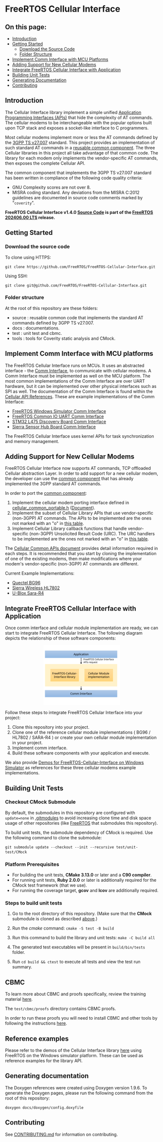 # FreeRTOS Cellular Interface

## On this page:

- [Introduction](#Introduction)
- [Getting Started](#Getting-Started)
  - [Download the Source Code](#Download-the-Source-Code)
  - [Folder Structure](#Folder-Structure)
- [Implement Comm Interface with MCU Platforms](#Implement-Comm-Interface-with-MCU-Platforms)
- [Adding Support for New Cellular Modems](#Adding-Support-for-New-Cellular-Modems)
- [Integrate FreeRTOS Cellular Interface with Application](#Integrate-FreeRTOS-Cellular-Interface-with-Application)
- [Building Unit Tests](#Building-Unit-Tests)
- [Generating Documentation](#Generating-Documentation)
- [Contributing](#Contributing)

## Introduction

The Cellular Interface library implement a simple unified
[Application Programming Interfaces (APIs)](https://www.freertos.org/Documentation/api-ref/cellular/index.html)
that hide the complexity of AT commands. The cellular modems to be
interchangeable with the popular options built upon TCP stack and exposes a
socket-like interface to C programmers.

Most cellular modems implement more or less the AT commands defined by the
[3GPP TS v27.007](https://portal.3gpp.org/desktopmodules/Specifications/SpecificationDetails.aspx?specificationId=1515)
standard. This project provides an implementation of such standard AT commands
in a
[reusable common component](https://github.com/FreeRTOS/FreeRTOS-Cellular-Interface/tree/main/source/include/common).
The three Cellular libraries in this project all take advantage of that common
code. The library for each modem only implements the vendor-specific AT
commands, then exposes the complete Cellular API.

The common component that implements the 3GPP TS v27.007 standard has been
written in compliance of the following code quality criteria:

- GNU Complexity scores are not over 8.
- MISRA coding standard. Any deviations from the MISRA C:2012 guidelines are
  documented in source code comments marked by "`coverity`".

**FreeRTOS Cellular Interface v1.4.0
[Source Code](https://github.com/FreeRTOS/FreeRTOS-Cellular-Interface/tree/v1.4.0/source)
is part of the
[FreeRTOS 202406.00 LTS](https://github.com/FreeRTOS/FreeRTOS-LTS/tree/202406.00-LTS)
release.**

## Getting Started

### Download the source code

To clone using HTTPS:

```
git clone https://github.com/FreeRTOS/FreeRTOS-Cellular-Interface.git
```

Using SSH:

```
git clone git@github.com/FreeRTOS/FreeRTOS-Cellular-Interface.git
```

### Folder structure

At the root of this repository are these folders:

- source : reusable common code that implements the standard AT commands defined
  by 3GPP TS v27.007.
- docs : documentations.
- test : unit test and cbmc.
- tools : tools for Coverity static analysis and CMock.

## Implement Comm Interface with MCU platforms

The FreeRTOS Cellular Interface runs on MCUs. It uses an abstracted interface -
the
[Comm Interface](https://github.com/FreeRTOS/FreeRTOS-Cellular-Interface/tree/main/source/interface/cellular_comm_interface.h),
to communicate with cellular modems. A Comm Interface must be implemented as
well on the MCU platform. The most common implementations of the Comm Interface
are over UART hardware, but it can be implemented over other physical interfaces
such as SPI as well. The documentation of the Comm Interface is found within the
[Cellular API References](https://www.freertos.org/Documentation/api-ref/cellular/cellular_porting.html#cellular_porting_comm_if).
These are example implementations of the Comm Interface:

- [FreeRTOS Windows Simulator Comm Interface](https://github.com/FreeRTOS/FreeRTOS/blob/main/FreeRTOS-Plus/Demo/FreeRTOS_Cellular_Interface_Windows_Simulator/Common/comm_if_windows.c)
- [FreeRTOS Common IO UART Comm Interface](https://github.com/aws/amazon-freertos/blob/feature/cellular/vendors/st/boards/stm32l475_discovery/ports/comm_if/comm_if_uart.c)
- [STM32 L475 Discovery Board Comm Interface](https://github.com/aws/amazon-freertos/blob/feature/cellular/vendors/st/boards/stm32l475_discovery/ports/comm_if/comm_if_st.c)
- [Sierra Sensor Hub Board Comm Interface](https://github.com/aws/amazon-freertos/blob/feature/cellular/vendors/sierra/boards/sensorhub/ports/comm_if/comm_if_sierra.c)

The FreeRTOS Cellular Interface uses kernel APIs for task synchronization and
memory management.

## Adding Support for New Cellular Modems

FreeRTOS Cellular Interface now supports AT commands, TCP offloaded Cellular
abstraction Layer. In order to add support for a new cellular modem, the
developer can use the
[common component](https://github.com/FreeRTOS/FreeRTOS-Cellular-Interface/tree/main/source/include/common)
that has already implemented the 3GPP standard AT commands.

In order to port the
[common component](https://www.freertos.org/Documentation/api-ref/cellular/cellular_porting_module_guide.html):

1. Implement the cellular modem porting interface defined in
   [cellular_common_portable.h](https://github.com/FreeRTOS/FreeRTOS-Cellular-Interface/tree/main/source/include/common/cellular_common_portable.h)
   ([Document](https://www.freertos.org/Documentation/api-ref/cellular/cellular__common__portable_8h.html)).
2. Implement the subset of Cellular Library APIs that use vendor-specific
   (non-3GPP) AT commands. The APIs to be implemented are the ones not marked
   with an "o" in
   [this table](https://www.freertos.org/Documentation/api-ref/cellular/cellular_common__a_p_is.html).
3. Implement Cellular Library callback functions that handle vendor-specific
   (non-3GPP) Unsolicited Result Code (URC). The URC handlers to be implemented
   are the ones not marked with an "o" in
   [this table](https://www.freertos.org/Documentation/api-ref/cellular/cellular_common__u_r_c_handlers.html).

The
[Cellular Common APIs document](https://www.freertos.org/Documentation/api-ref/cellular/cellular_porting_module_guide.html)
provides detail information required in each steps. It is recommended that you
start by cloning the implementation of one of the existing modems, then make
modifications where your modem's vendor-specific (non-3GPP) AT commands are
different.

Current Example Implementations:

- [Quectel BG96](https://github.com/FreeRTOS/FreeRTOS-Cellular-Interface-Reference-Quectel-BG96)
- [Sierra Wireless HL7802](https://github.com/FreeRTOS/FreeRTOS-Cellular-Interface-Reference-Sierra-Wireless-HL7802)
- [U-Blox Sara-R4](https://github.com/FreeRTOS/FreeRTOS-Cellular-Interface-Reference-ublox-SARA-R4)

## Integrate FreeRTOS Cellular Interface with Application

Once comm interface and cellular module implementation are ready, we can start
to integrate FreeRTOS Cellular Interface. The following diagram depicts the
relationship of these software components:

<p align="center"><img src="/docs/plantuml/images/cellular_components.svg" width="50%"><br>

Follow these steps to integrate FreeRTOS Cellular Interface into your project:

1. Clone this repository into your project.
2. Clone one of the reference cellular module implementations ( BG96 / HL7802 /
   SARA-R4 ) or create your own cellular module implementation in your project.
3. Implement comm interface.
4. Build these software components with your application and execute.

We also provide
[Demos for FreeRTOS-Cellular-Interface on Windows Simulator](https://github.com/FreeRTOS/FreeRTOS/tree/main/FreeRTOS-Plus/Demo/FreeRTOS_Cellular_Interface_Windows_Simulator)
as references for these three cellular modems example implementations.

## Building Unit Tests

### Checkout CMock Submodule

By default, the submodules in this repository are configured with `update=none`
in [.gitmodules](.gitmodules) to avoid increasing clone time and disk space
usage of other repositories (like
[FreeRTOS](https://github.com/FreeRTOS/FreeRTOS) that submodules this
repository).

To build unit tests, the submodule dependency of CMock is required. Use the
following command to clone the submodule:

```
git submodule update --checkout --init --recursive test/unit-test/CMock
```

### Platform Prerequisites

- For building the unit tests, **CMake 3.13.0** or later and a **C90 compiler**.
- For running unit tests, **Ruby 2.0.0** or later is additionally required for
  the CMock test framework (that we use).
- For running the coverage target, **gcov** and **lcov** are additionally
  required.

### Steps to build unit tests

1. Go to the root directory of this repository. (Make sure that the **CMock**
   submodule is cloned as described [above](#checkout-cmock-submodule).)

1. Run the _cmake_ command: `cmake -S test -B build`

1. Run this command to build the library and unit tests: `make -C build all`

1. The generated test executables will be present in `build/bin/tests` folder.

1. Run `cd build && ctest` to execute all tests and view the test run summary.

## CBMC

To learn more about CBMC and proofs specifically, review the training material
[here](https://model-checking.github.io/cbmc-training).

The `test/cbmc/proofs` directory contains CBMC proofs.

In order to run these proofs you will need to install CBMC and other tools by
following the instructions
[here](https://model-checking.github.io/cbmc-training/installation.html).

## Reference examples

Please refer to the demos of the Cellular Interface library
[here](https://github.com/FreeRTOS/FreeRTOS/tree/main/FreeRTOS-Plus/Demo/FreeRTOS_Cellular_Interface_Windows_Simulator)
using FreeRTOS on the Windows simulator platform. These can be used as reference
examples for the library API.

## Generating documentation

The Doxygen references were created using Doxygen version 1.9.6. To generate the
Doxygen pages, please run the following command from the root of this
repository:

```shell
doxygen docs/doxygen/config.doxyfile
```

## Contributing

See [CONTRIBUTING.md](./.github/CONTRIBUTING.md) for information on
contributing.

